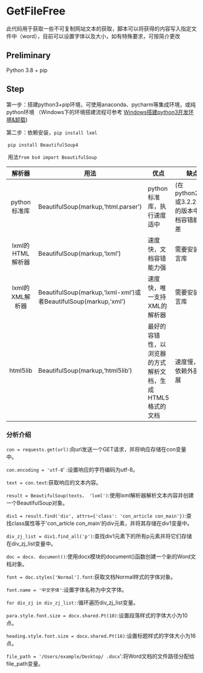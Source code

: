 # GetFileFree

此代码用于获取一些不可复制网站文本的获取，脚本可以将获得的内容写入指定文件中（word），目前可以设置字体以及大小，如有特殊要求，可按简介更改

## Preliminary

Python 3.8 + pip 

## Step

第一步：搭建python3+pip环境，可使用anaconda、pycharm等集成环境，或纯python环境 （Windows下的环境搭建流程可参考 [Windows搭建python3开发环境&卸载](https://www.jianshu.com/p/2f1acc6ff2c6))

第二步：依赖安装，`pip install lxml `

​                                `pip install BeautifulSoup4`

​                                用法`from bs4 import BeautifulSoup`

|    **解析器**    | **用法**                                                     | **优点**                                                  | **缺点**                                         |
| :--------------: | ------------------------------------------------------------ | --------------------------------------------------------- | ------------------------------------------------ |
|   python标准库   | BeautifulSoup(markup,‘html.parser’)                          | python标准库，执行速度适中                                | (在python2.7.3或3.2.2之前的版本中)文档容错能力差 |
| lxml的HTML解析器 | BeautifulSoup(markup,‘lxml’)                                 | 速度快，文档容错能力强                                    | 需要安装c语言库                                  |
| lxml的XML解析器  | BeautifulSoup(markup,‘lxml-xml’)或者BeautifulSoup(markup,‘xml’) | 速度快，唯一支持XML的解析器                               | 需要安装c语言库                                  |
|     html5lib     | BeautifulSoup(markup,‘html5lib’)                             | 最好的容错性，以浏览器的方式解析文档，生成HTML5格式的文档 | 速度慢，不依赖外部扩展                           |

### 分析介绍

`con = requests.get(url)`:向url发送一个GET请求，并将响应存储在con变量中。

`con.encoding = 'utf-8`' :设置响应的字符编码为utf-8。

`text = con.text`:获取响应的文本内容。

`result = BeautifulSoup(texts， 'lxml')`:使用lxml解析器解析文本内容并创建一个BeautifulSoup对象。

`div1 = result.find('div', attrs={'class': 'con_article con_main'})`:查找class属性等于'con_article con_main'的div元素，并将其存储在div1变量中。

`div_zj_list = div1.find_all('p')`:查找div1元素下的所有p元素并将它们存储在div_zj_list变量中。

`doc = docx. document()`:使用docx模块的document()函数创建一个新的Word文档对象。

`font = doc.styles['Normal'].font`:获取文档Normal样式的字体对象。

`font.name = '中文字体'`:设置字体名称为中文字体。

`for div_zj in div_zj_list:`:循环遍历div_zj_list变量。

`para.style.font.size = docx.shared.Pt(10)`:设置段落样式的字体大小为10点。

`heading.style.font.size = docx.shared.Pt(16)`:设置标题样式的字体大小为16点。

`file_path = '/Users/example/Desktop/ .docx`':将Word文档的文件路径分配给file_path变量。

